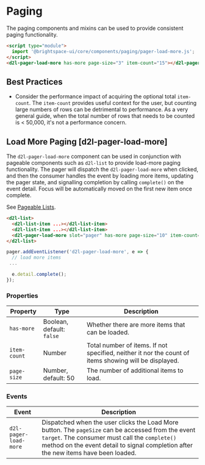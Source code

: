 # Paging

The paging components and mixins can be used to provide consistent paging functionality.

<!-- docs: demo -->
```html
<script type="module">
  import '@brightspace-ui/core/components/paging/pager-load-more.js';
</script>
<d2l-pager-load-more has-more page-size="3" item-count="15"></d2l-pager-load-more>
```

## Best Practices
<!-- docs: start best practices -->
<!-- docs: start dos -->
* Consider the performance impact of acquiring the optional total `item-count`. The `item-count` provides useful context for the user, but counting large numbers of rows can be detrimental to performance. As a very general guide, when the total number of rows that needs to be counted is < 50,000, it's not a performance concern.
<!-- docs: end dos -->

## Load More Paging [d2l-pager-load-more]

The `d2l-pager-load-more` component can be used in conjunction with pageable components such as `d2l-list` to provide load-more paging functionality. The pager will dispatch the `d2l-pager-load-more` when clicked, and then the consumer handles the event by loading more items, updating the pager state, and signalling completion by calling `complete()` on the event detail. Focus will be automatically moved on the first new item once complete.

See [Pageable Lists](../../components/list/#pageable-lists).

```html
<d2l-list>
  <d2l-list-item ...></d2l-list-item>
  <d2l-list-item ...></d2l-list-item>
  <d2l-pager-load-more slot="pager" has-more page-size="10" item-count="85"></d2l-pager-load-more>
</d2l-list>
```

```javascript
pager.addEventListener('d2l-pager-load-more', e => {
  // load more items
 ...

  e.detail.complete();
});
```

<!-- docs: start hidden content -->
### Properties
| Property | Type | Description |
|---|---|---|
| `has-more` | Boolean, default: `false` | Whether there are more items that can be loaded. |
| `item-count` | Number | Total number of items. If not specified, neither it nor the count of items showing will be displayed. |
| `page-size` | Number, default: 50 | The number of additional items to load. |

### Events

| Event | Description |
|---|---|
| `d2l-pager-load-more` | Dispatched when the user clicks the Load More button. The `pageSize` can be accessed from the event `target`. The consumer must call the `complete()` method on the event detail to signal completion after the new items have been loaded. |
<!-- docs: end hidden content -->
